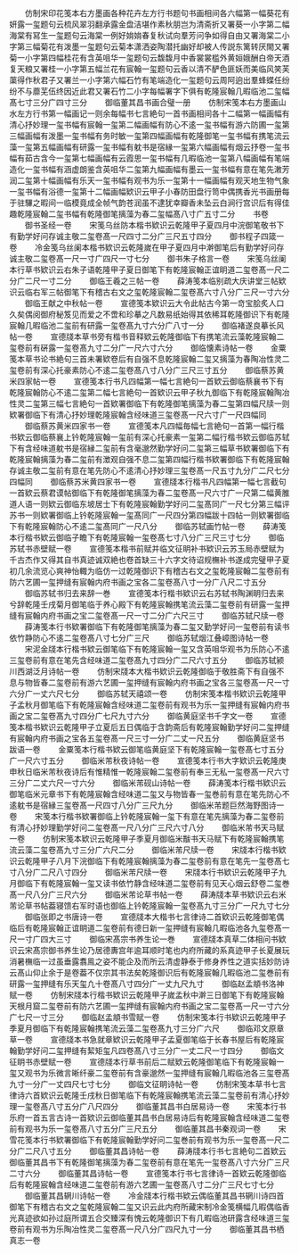 <!-- { "loadSidebar": true } -->
　　仿制宋印花笺本右方墨画各种花卉左方行书题句书画相间各六幅第一幅葵花有妍露一玺题句云梳风翠羽翻承露金盘洁堪作素秋朋岂为清斋折又署葵一小字第二幅海棠有冩生一玺题句云海棠一例好姢姢春复秋试向羣芳问争如得自由又署海棠二小字第三幅菊花有泼墨一玺题句云菊本潇洒姿陶潜托幽好却被人传説东篱转厌閙又署菊一小字第四幅桂花有含英咀华一玺题句云馥馥月中香裳裳槛外黄姮娥酬白帝天酒复天粮又署桂一小字第五幅兰花有宸翰一玺题句云香以清不酽色匪妖而美临风笑芙蕖得作秋君子又署兰一小字第六幅石竹有笔端造化一玺题句云周阿逈出羣蜂蝶任纷纷不与蘼芜伍终因近此君又署石竹二小字每幅署字下俱有乾隆宸翰几暇临池二玺幅髙七寸三分广四寸三分
　　御临董其昌书画合璧一册
　　仿制宋笺本右方墨画山水左方行书第一幅画记一则余每幅书七言絶句一首书画相间各十二幅第一幅画幅有清心抒妙理一玺书幅有宸翰一玺第二幅画幅有防心不逺一玺书幅有游六防圃一玺第三幅画幅有泼墨一玺书幅有务时敏一玺第四幅画幅有乾隆御笔一玺书幅有携笔流云藻一玺第五幅画幅有研露一玺书幅有躭书是宿縁一玺第六幅画幅有烟云抒卷一玺书幅有茹古含今一玺第七幅画幅有云霞思一玺书幅有几暇临池一玺第八幅画幅有笔端造化一玺书幅有涵虚朗鉴含英咀华二玺第九幅画幅有墨云一玺书幅有意在笔先潄芳润二玺第十幅画幅有乐天一玺书幅有观书为乐一玺第十一幅画幅有观天地生物气象一玺书幅有浴德一玺第十二幅画幅欵识云甲子小春防田盘行笥中偶携香光书画册每于驻驆之暇间一临模竟成全帧气韵苍润虽不逮犹幸瓣香未坠云白涧行宫识后有得佳趣乾隆宸翰二玺书幅有乾隆御笔摛藻为春二玺幅髙八寸广五寸二分
　　书卷
　　御书圣经一卷
　　宋笺乌丝防本楷书欵识云乾隆甲子夏四月中浣御笔敬书下有勤学好问存诚主敬二玺卷髙一尺四寸二分广三尺五寸四分
　　御书程子四箴一卷
　　冷金笺乌丝阑本楷书欵识云乾隆嵗在甲子夏四月中澣御笔后有勤学好问存诚主敬二玺卷髙一尺一寸广四尺一寸七分
　　御书朱子格言一卷
　　宋笺乌丝阑本行草书欵识云右朱子语乾隆甲子夏日御笔下有乾隆宸翰正谊眀道二玺卷髙一尺二分广二尺一寸二分
　　御临王羲之三帖一卷
　　薛涛笺本临别疏大庆讲堂三帖欵识云临右军三帖御笔下有稽古右文之玺乾隆宸翰二玺卷髙六寸八分广三尺一寸六分
　　御临王献之中秋帖一卷
　　宣德笺本欵识云大令此帖古今第一竒宝脍炙人口久矣偶阅御府秘笈见而爱之不啻和珍摹之凡数易纸始得其依稀耳乾隆御识下有乾隆宸翰几暇临池二玺前有研露一玺卷髙九寸六分广八寸一分
　　御临褚遂良摹长风帖一卷
　　宣德牋本草书旁有楷书音释欵云乾隆御临下有携笔流云藻乾隆宸翰二玺卷前有硏露一玺卷髙九寸二分广一尺六寸六分
　　御临懐素诗帖一卷
　　金粟笺本草书论书絶句三首未署欵卷后有自强不息乾隆宸翰二玺又摛藻为春陶冶性灵二玺卷前有深心托豪素防心不逺二玺卷髙八寸八分广三尺三寸五分
　　御临蔡苏黄米四家帖一卷
　　宣德笺本行书凡四幅第一幅七言絶句一首欵云御临蔡襄书下有乾隆宸翰防心不逺二玺第二幅七言絶句一首欵识云甲子秋九御临下有乾隆宸翰陶冶性灵二玺第三幅七言絶句一首欵署御临下有乾隆御笔摛藻为春二玺第四幅尺牍一则欵署御临下有清心抒妙理乾隆宸翰含经味道三玺卷髙一尺六寸广一尺四幅同
　　御临蔡苏黄米四家书一卷
　　宣德笺本凡四幅毎幅七言絶句一首第一幅行楷书欵云御临蔡襄上钤乾隆宸翰一玺前有深心托豪素一玺第二幅行楷书欵云御临苏轼下有含经味道躭书是宿縁二玺前有含毫邈然勤学好问二玺第三幅草书欵署御临下有乾隆宸翰摛藻为春二玺前有澂观自强不息二玺第四幅行楷书欵署御临下有乾隆宸翰存诚主敬二玺前有意在笔先防心不逺清心抒妙理三玺卷髙一尺五寸九分广二尺七分四幅同
　　御临蔡苏米黄四家书一卷
　　宣德牋本行楷书凡四幅第一幅七言截句一首欵云蔡君谟帖御临下有乾隆御笔摛藻为春二玺卷髙一尺六寸广一尺第二幅黄脽道人语一则欵云御临东坡居士下有乾隆宸翰勤学好问二玺髙同广一尺七分第三幅评苏书一则欵署御临上钤乾隆宸翰一玺髙同广一尺四分第四幅跋十四帖一则欵署御临下有乾隆宸翰防心不逺二玺髙同广一尺八分
　　御临苏轼画竹帖一卷
　　薛涛笺本行楷书欵云御临子瞻下有乾隆宸翰一玺卷髙七寸八分广三尺三寸七分
　　御临苏轼书赤壁赋一卷
　　宣德笺本楷书前赋并临文征眀补书欵识云苏玉局赤壁赋为千古杰作又得其自书真迹诚双絶也卷首缺三十六字文待诏规橅补书遂成完璧甲子夏初几余流览心爽神怡輙为临仿一过乾隆御识下有稽古右文之玺乾隆宸翰二玺卷前有防六艺圃一玺押缝有宸翰内府书画之宝各二玺卷髙八寸一分广八尺二寸五分
　　御临苏轼书归去来辞一巻
　　宣德笺本行楷书欵识云右苏轼书陶渊眀归去来兮辞乾隆壬戌菊月御笔临于养心殿下有乾隆宸翰携笔流云藻二玺卷前有研露一玺押缝有宸翰内府书画之宝二玺卷髙一尺一寸二分广六尺三寸
　　御临苏轼尺牍一卷
　　薛涛笺本行书欵署御临下有乾隆御笔摛藻为春二玺又勤学好问一玺卷前有读书依竹静防心不逺二玺卷髙八寸七分广三尺
　　御临苏轼烟江叠嶂图诗帖一卷
　　宋泥金牋本行楷书欵云御笔临下有乾隆宸翰一玺又含英咀华观书为乐防心不逺三玺卷前有意在笔先含经味道二玺卷髙九寸四分广二尺六寸五分
　　御临苏轼颍川西湖泛月诗帖一卷
　　仿制宋牋本大楷书欵识云乾隆御临于敬胜斋下有自强不息与物皆春二玺卷前有游六艺圃一玺押缝有宸翰内府书画之宝各三玺卷髙一尺一寸六分广一丈六尺七分
　　御临苏轼天禧颂一卷
　　仿制宋笺本楷书欵识云乾隆甲子孟秋月御笔临下有乾隆宸翰含经味道二玺卷前有观书为乐一玺押缝有宸翰内府书画之宝二玺卷髙九寸四分广七尺九寸六分
　　御临黄庭坚书千字文一卷
　　宣德笺本楷书欵识云乾隆甲子立夏后五日偶临于含韵斋后有乾隆宸翰勤学好问二玺押缝有宸翰内府书画之宝各五玺卷髙一尺三寸一分广二丈一尺五分
　　御临黄庭坚书跋语一卷
　　金粟笺本行楷书欵云御笔临黄庭坚下有乾隆宸翰一玺卷髙七寸五分广一尺六寸五分
　　御临米芾秋夜诗帖一卷
　　宣德笺本行书大字欵识云乾隆庚申秋日临米芾秋夜诗后有惟精惟一乾隆宸翰二玺卷前有奉三无私一玺卷髙一尺六寸三分广二丈六尺一寸六分
　　御临米芾砚山诗帖一卷
　　薛涛笺本行楷书欵识云御笔临米元章书下有乾隆宸翰含经味道二玺又与物皆春一玺巻前有意在笔先防心不逺躭书是宿縁三玺卷髙一尺四寸八分广三尺九分
　　御临米芾题巨然海野图诗一卷
　　宋笺本行楷书欵署御临上钤乾隆宸翰一玺下有意在笔先摛藻为春二玺卷前有清心抒妙理勤学好问二玺卷髙一尺八分广三尺六寸八分
　　御临米芾书天马赋一卷
　　仿制宋笺本欵识云乾隆甲子季夏月御临米黻书天马赋下有乾隆宸翰携笔流云藻二玺卷髙九寸三分广六尺二分
　　御临米芾尺牍一卷
　　宋牋本行楷书欵识云乾隆甲子八月下浣御临下有乾隆宸翰摛藻为春二玺卷前有意在笔先一玺卷髙七寸八分广二尺八寸四分
　　御临米芾尺牍一卷
　　宋牋本行书欵识云乾隆甲子九月御临下有乾隆宸翰一玺又读书依竹静含经味道二玺卷前有见天心烟云舒卷二玺巻髙一尺八分广三尺六分
　　御临米芾论草书帖一卷
　　薛涛牋本草书欵识云右米芾论草书帖葢寝馈右军时语也御临上钤乾隆宸翰一玺卷髙九寸三分广一尺九寸七分
　　御临张即之书唐诗一卷
　　宣德牋本大楷书七言律诗二首欵识云乾隆御笔偶临后有乾隆宸翰正谊眀道二玺卷前有德日新一玺押缝有宸翰几暇临池各九玺卷髙一尺一寸广四大三寸
　　御临宋髙宗书养生论一巻
　　宣德牋本真草二体相问书欵识云宋髙宗御书养生论乃居德夀宫年逾耳顺时笔也内府所藏的系真迹甲子长夏展玩消暑橅临一过虽垂露翥鳯之姿不能企及而所云清虚静泰于修身养性之道实括妙防诗云髙山仰止余于是卷葢不仅宗其书法矣乾隆御识后有乾隆宸翰几暇临池二玺巻前有研露一玺押缝有乐天玺凢十卷髙八寸四分广一丈九尺九寸
　　御临赵孟頫书洛神赋一卷
　　仿制宋牋本行楷书欵识云乾隆甲子嵗孟秋中澣三日御笔下有乾隆宸翰天根月窟二玺卷前有防六艺圃一玺押缝有宸翰内府书画之宝二玺卷髙一尺一寸六分广七尺一寸三分
　　御临赵孟頫书雪赋一卷
　　仿制宋笺本行书欵识云乾隆甲子季夏月御临下有乾隆宸翰携笔流云藻二玺卷髙九寸三分广六尺
　　御临邓文原章草一卷
　　宣德牋本书急就章欵识云乾隆甲子孟夏御笔临于长春书屋后有乾隆宸翰勤学好问二玺押缝有絜矩玺凡四卷髙八寸三分广一丈二尺一寸四分
　　御临文征眀书赤壁赋一卷
　　宣德牋本行草书前后二赋欵云乾隆御笔临下有乾隆宸翰一玺又观书为乐微言晰纤豪二玺卷前有含豪邈然一玺押缝有宸翰几暇临池各三玺卷髙九寸一分广一丈四尺七寸七分
　　御临文征眀诗帖一卷
　　仿制宋笺本草书七言律诗六首欵识云乾隆壬戌秋日御笔临下有乾隆宸翰携笔流云藻二玺卷前有清心抒妙理一玺卷髙八寸五分广八尺四分
　　御临董其昌书白居易诗一卷
　　宋笺本行书乐府一首五言古诗一首欵识云御临董其昌书白居易诗后有乾隆宸翰含经味道二玺卷前有观书为乐一玺卷髙八寸五分广三尺五分
　　御临董其昌书秦观词一卷
　　宋雪花笺本行书欵署御临下有乾隆宸翰勤学好问二玺巻前有观书为乐一玺卷髙一尺二分广二尺八寸五分
　　御临董其昌诗帖一卷
　　薛涛牋本行书七言絶句二首欵云御临董其昌书下有乾隆御笔摛藻为春二玺卷前有意在笔先一玺卷髙八寸六分广三尺二寸六分
　　御临董其昌诗帖一卷
　　宣德笺本行书七言律诗一首欵云乾隆御临后有乾隆宸翰含经味道二玺卷前有游六艺圃一玺卷髙八寸二分广三尺七寸七分
　　御临董其昌辋川诗帖一卷
　　冷金牋本行楷书欵云偶临董其昌书辋川诗四首御笔下有稽古右文之玺乾隆宸翰二玺又识云此内府所藏宋制冷金笺横幅几暇偶临香光真迹欲如孙过庭所谓五合交臻深有愧云乾隆御识下有几暇临池研露含经味道三玺卷前有观书为乐陶冶性灵二玺卷髙一尺八分广四尺九寸一分
　　御临董其昌书栖真志一卷
